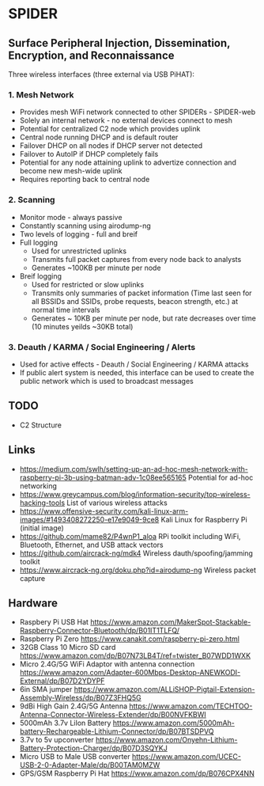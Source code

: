 # SPIDER
## Surface Peripheral Injection, Dissemination, Encryption, and Reconnaissance

Three wireless interfaces (three external via USB PiHAT):

### 1. Mesh Network
* Provides mesh WiFi network connected to other SPIDERs - SPIDER-web
* Solely an internal network - no external devices connect to mesh
* Potential for centralized C2 node which provides uplink
* Central node running DHCP and is default router
* Failover DHCP on all nodes if DHCP server not detected
* Failover to AutoIP if DHCP completely fails
* Potential for any node attaining uplink to advertize connection and become new mesh-wide uplink
* Requires reporting back to central node

### 2. Scanning
* Monitor mode - always passive
* Constantly scanning using airodump-ng
* Two levels of logging - full and breif
* Full logging
  * Used for unrestricted uplinks
  * Transmits full packet captures from every node back to analysts
  * Generates ~100KB per minute per node
* Breif logging
  * Used for restricted or slow uplinks
  * Transmits only summaries of packet information (Time last seen for all BSSIDs and SSIDs, probe requests, beacon strength, etc.) at normal time intervals
  * Generates ~ 10KB per minute per node, but rate decreases over time (10 minutes yeilds ~30KB total)

### 3. Deauth / KARMA / Social Engineering / Alerts
* Used for active effects - Deauth / Social Engineering / KARMA attacks
* If public alert system is needed, this interface can be used to create the public network which is used to broadcast messages


## TODO
* C2 Structure



## Links
* https://medium.com/swlh/setting-up-an-ad-hoc-mesh-network-with-raspberry-pi-3b-using-batman-adv-1c08ee565165
    Potential for ad-hoc networking
* https://www.greycampus.com/blog/information-security/top-wireless-hacking-tools
    List of various wireless attacks
* https://www.offensive-security.com/kali-linux-arm-images/#1493408272250-e17e9049-9ce8
    Kali Linux for Raspberry Pi (initial image)
* https://github.com/mame82/P4wnP1_aloa
    RPi toolkit including WiFi, Bluetooth, Ethernet, and USB attack vectors
* https://github.com/aircrack-ng/mdk4
    Wireless dauth/spoofing/jamming toolkit
* https://www.aircrack-ng.org/doku.php?id=airodump-ng
    Wireless packet capture
    
    
## Hardware
* Raspbery Pi USB Hat
    https://www.amazon.com/MakerSpot-Stackable-Raspberry-Connector-Bluetooth/dp/B01IT1TLFQ/
* Raspberry Pi Zero
    https://www.canakit.com/raspberry-pi-zero.html
* 32GB Class 10 Micro SD card
    https://www.amazon.com/dp/B07N73LB4T/ref=twister_B07WDD1WXK
* Micro 2.4G/5G WiFi Adaptor with antenna connection
    https://www.amazon.com/Adapter-600Mbps-Desktop-ANEWKODI-External/dp/B07D2YDYPF
* 6in SMA jumper
    https://www.amazon.com/ALLiSHOP-Pigtail-Extension-Assembly-Wireless/dp/B07Z3FHQ5G
* 9dBi High Gain 2.4G/5G Antenna
    https://www.amazon.com/TECHTOO-Antenna-Connector-Wireless-Extender/dp/B00NVFKBWI
* 5000mAh 3.7v LiIon Battery
    https://www.amazon.com/5000mAh-battery-Rechargeable-Lithium-Connector/dp/B07BTSDPVQ
* 3.7v to 5v upconverter
    https://www.amazon.com/Onyehn-Lithium-Battery-Protection-Charger/dp/B07D3SQYKJ
* Micro USB to Male USB converter
    https://www.amazon.com/UCEC-USB-2-0-Adapter-Male/dp/B00TAM0MZW
* GPS/GSM Raspberry Pi Hat
    https://www.amazon.com/dp/B076CPX4NN
